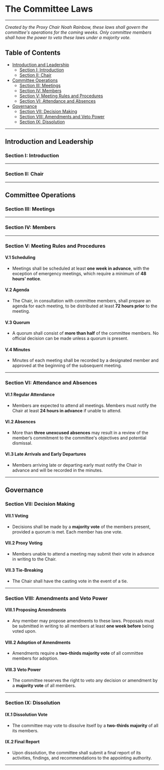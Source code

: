 # **The Committee Laws**

---

*Created by the Proxy Chair Noah Rainbow, these laws shall govern the committee's operations for the coming weeks. Only committee members shall have the power to veto these laws under a majority vote.*

## **Table of Contents**

- [Introduction and Leadership](#introduction-and-leadership)
  * [Section I: Introduction](#section-i-introduction)
  * [Section II: Chair](#section-ii-chair)
- [Committee Operations](#committee-operations)
  * [Section III: Meetings](#section-iii-meetings)
  * [Section IV: Members](#section-iv-members)
  * [Section V: Meeting Rules and Procedures](#section-v-meeting-rules-and-procedures)
  * [Section VI: Attendance and Absences](#section-vi-attendance-and-absences)
- [Governance](#governance)
  * [Section VII: Decision Making](#section-vii-decision-making)
  * [Section VIII: Amendments and Veto Power](#section-viii-amendments-and-veto-power)
  * [Section IX: Dissolution](#section-ix-dissolution)

---

## **Introduction and Leadership**

### **Section I: Introduction**

---

### **Section II: Chair**

---

## **Committee Operations**

### **Section III: Meetings**

---

### **Section IV: Members**

---

### **Section V: Meeting Rules and Procedures**

#### **V.1 Scheduling**
- Meetings shall be scheduled at least **one week in advance**, with the exception of emergency meetings, which require a minimum of **48 hours' notice**.

#### **V.2 Agenda**
- The Chair, in consultation with committee members, shall prepare an agenda for each meeting, to be distributed at least **72 hours prior** to the meeting.

#### **V.3 Quorum**
- A quorum shall consist of **more than half** of the committee members. No official decision can be made unless a quorum is present.

#### **V.4 Minutes**
- Minutes of each meeting shall be recorded by a designated member and approved at the beginning of the subsequent meeting.

---

### **Section VI: Attendance and Absences**

#### **VI.1 Regular Attendance**
- Members are expected to attend all meetings. Members must notify the Chair at least **24 hours in advance** if unable to attend.

#### **VI.2 Absences**
- More than **three unexcused absences** may result in a review of the member’s commitment to the committee's objectives and potential dismissal.

#### **VI.3 Late Arrivals and Early Departures**
- Members arriving late or departing early must notify the Chair in advance and will be recorded in the minutes.

---

## **Governance**

### **Section VII: Decision Making**

#### **VII.1 Voting**
- Decisions shall be made by a **majority vote** of the members present, provided a quorum is met. Each member has one vote.

#### **VII.2 Proxy Voting**
- Members unable to attend a meeting may submit their vote in advance in writing to the Chair.

#### **VII.3 Tie-Breaking**
- The Chair shall have the casting vote in the event of a tie.

---

### **Section VIII: Amendments and Veto Power**

#### **VIII.1 Proposing Amendments**
- Any member may propose amendments to these laws. Proposals must be submitted in writing to all members at least **one week before** being voted upon.

#### **VIII.2 Adoption of Amendments**
- Amendments require a **two-thirds majority vote** of all committee members for adoption.

#### **VIII.3 Veto Power**
- The committee reserves the right to veto any decision or amendment by a **majority vote** of all members.

---

### **Section IX: Dissolution**

#### **IX.1 Dissolution Vote**
- The committee may vote to dissolve itself by a **two-thirds majority** of all its members.

#### **IX.2 Final Report**
- Upon dissolution, the committee shall submit a final report of its activities, findings, and recommendations to the appointing authority.

---
